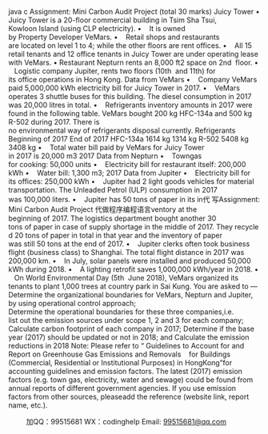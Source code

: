 java c
Assignment: Mini Carbon Audit Project (total 30 marks)
Juicy Tower
•  Juicy Tower is a 20-floor commercial building in Tsim Sha Tsui, Kowloon Island (using CLP electricity).
•    It is owned by Property Developer VeMars.
•    Retail shops and restaurants are located on level 1 to 4; while the other floors are rent offices.
•    All 15 retail tenants and 12 office tenants in Juicy Tower are under operating lease with VeMars.
•  Restaurant Nepturn rents an 8,000 ft2 space on 2nd  floor.
•    Logistic company Jupiter, rents two floors (10th  and 11th) for its office operations in Hong Kong.
Data from VeMars
•    Company VeMars paid 5,000,000 kWh electricity bill for Juicy Tower in 2017.
•    VeMars operates 3 shuttle buses for this building. The diesel consumption in 2017 was 20,000 litres in total.
•    Refrigerants inventory amounts in 2017 were found in the following table. VeMars bought 200 kg HFC-134a and 500 kg R-502 during 2017. There is no environmental way of refrigerants disposal currently.
Refrigerants
Beginning of 2017
End of 2017
HFC-134a
1614 kg
1314 kg
R-502
5408 kg
3408 kg
•    Total water bill paid by VeMars for Juicy Tower in 2017 is 20,000 m3
2017 Data from Nepturn
•    Towngas for cooking: 50,000 units
•    Electricity bill for restaurant itself: 200,000 kWh
•    Water bill: 1,300 m3;
2017 Data from Jupiter
•    Electricity bill for its offices: 250,000 kWh
•    Jupiter had 2 light goods vehicles for material transportation. The Unleaded Petrol (ULP) consumption in 2017 was 100,000 liters.
•    Jupiter has 50 tons of paper in its in代 写Assignment: Mini Carbon Audit Project
代做程序编程语言ventory at the beginning of 2017. The logistics department
bought another 30 tons of paper in case of supply shortage in the middle of 2017. They recycled 20 tons of paper in total in that year and the inventory of paper was still 50 tons at the end of 2017.
•    Jupiter clerks often took business flight (business class) to Shanghai. The total flight distance in 2017 was 200,000 km.
•    In July, solar panels were installed and produced 50,000 kWh during 2018.
•    A lighting retrofit saves 1,000,000 kWh/year in 2018.
•    On World Environmental Day (5th  June 2018), VeMars organized its tenants to plant 1,000 trees at country park in Sai Kung.
You are asked to —
Determine the organizational boundaries for VeMars, Nepturn and Jupiter, by using operational control approach;
Determine the operational boundaries for these three companies,i.e. list out the emission sources under scope 1, 2 and 3 for each company;
Calculate carbon footprint of each company in 2017;
Determine if the base year (2017) should be updated or not in 2018; and
Calculate the emission reductions in 2018
Note: Please refer to “ Guidelines to Account for and Report on Greenhouse Gas Emissions and Removals    for Buildings (Commercial, Residential or Institutional Purposes) in HongKong”for accounting guidelines and emission factors. The latest (2017) emission factors (e.g. town gas, electricity, water and sewage) could be found from annual reports of different government agencies. If you use emission factors from other sources, pleaseadd the reference (website link, report name, etc.).



         
加QQ：99515681  WX：codinghelp  Email: 99515681@qq.com
